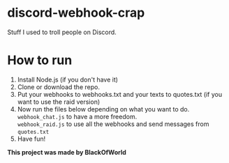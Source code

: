 # **discord-webhook-crap**
Stuff I used to troll people on Discord.
# How to run
1) Install Node.js (if you don't have it)
2) Clone or download the repo.
3) Put your webhooks to webhooks.txt and your texts to quotes.txt (if you want to use the raid version)
4) Now run the files below depending on what you want to do. \
`webhook_chat.js` to have a more freedom.   
`webhook_raid.js` to use all the webhooks and send messages from `quotes.txt`
5) Have fun! 

**This project was made by BlackOfWorld**
